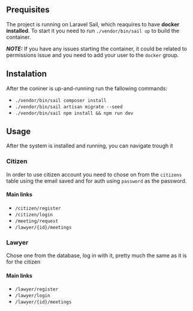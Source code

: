 ## Prequisites

The project is running on Laravel Sail, which reaquires to have **docker installed**. To start it you need to run `./vendor/bin/sail up` to build the container.

**_NOTE:_** If you have any issues starting the container, it could be related to permissions issue and you need to add your user to the `docker` group.

## Instalation
After the coniner is up-and-running run the fallowing commands:

- `./vendor/bin/sail composer install`
- `./vendor/bin/sail artisan migrate --seed`
- `./vendor/bin/sail npm install && npm run dev`

## Usage

After the system is installed and running, you can navigate trough it

### Citizen

In order to use citizen account you need to chose on from the `citizens` table using the email saved and for auth using `password` as the password.

#### Main links

- `/citizen/register`
- `/citizen/login`
- `/meeting/request`
- `/lawyer/{id}/meetings`
### Lawyer
Chose one from the database, log in with it, pretty much the same as it is for the citizen
#### Main links

- `/lawyer/register`
- `/lawyer/login`
- `/lawyer/{id}/meetings`
